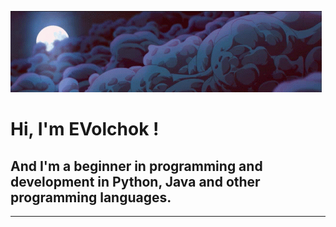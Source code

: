 ![Header](https://github.com/EVolchok-off/EVolchok-off/blob/main/files/night.gif)

# Hi, I'm EVolchok !
## And I'm a beginner in programming and development in Python, Java and other programming languages.

---

